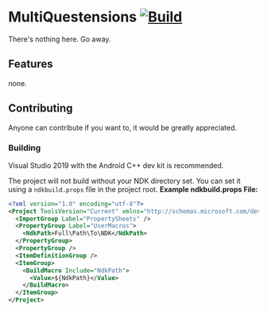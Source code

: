 # MultiQuestensions [![Build](https://github.com/Goobwabber/MultiQuestensions/workflows/NDK%20Build/badge.svg)](https://github.com/Goobwabber/MultiQuestensions/actions?query=workflow%3A%22NDK+Build%22)
There's nothing here. Go away.

## Features
none.

## Contributing
Anyone can contribute if you want to, it would be greatly appreciated.

### Building
Visual Studio 2019 with the Android C++ dev kit is recommended.

The project will not build without your NDK directory set. You can set it using a `ndkbuild.props` file in the project root.
**Example ndkbuild.props File:**
```xml
<?xml version="1.0" encoding="utf-8"?>
<Project ToolsVersion="Current" xmlns="http://schemas.microsoft.com/developer/msbuild/2003">
  <ImportGroup Label="PropertySheets" />
  <PropertyGroup Label="UserMacros">
    <NdkPath>Full\Path\To\NDK</NdkPath>
  </PropertyGroup>
  <PropertyGroup />
  <ItemDefinitionGroup />
  <ItemGroup>
    <BuildMacro Include="NdkPath">
      <Value>${NdkPath}</Value>
    </BuildMacro>
  </ItemGroup>
</Project>
```
